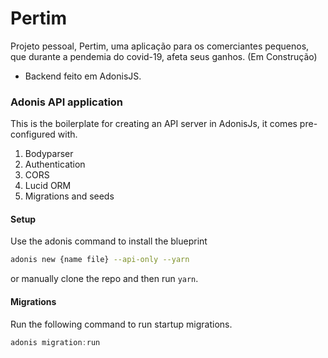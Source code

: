 ﻿# Pertim
Projeto pessoal, Pertim, uma aplicação para os comerciantes pequenos, que durante a pendemia do covid-19, afeta seus ganhos. 
(Em Construção)


* Backend feito em AdonisJS. 

### Adonis API application

This is the boilerplate for creating an API server in AdonisJs, it comes pre-configured with.

1. Bodyparser
2. Authentication
3. CORS
4. Lucid ORM
5. Migrations and seeds

#### Setup

Use the adonis command to install the blueprint

```bash
adonis new {name file} --api-only --yarn
```

or manually clone the repo and then run `yarn`.


#### Migrations

Run the following command to run startup migrations.

```js
adonis migration:run
```
